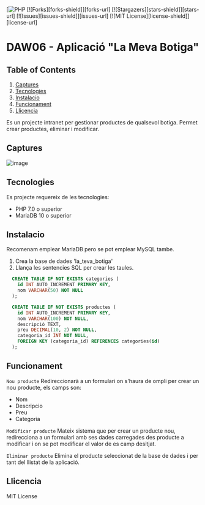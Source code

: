 [![PHP](https://img.shields.io/badge/php-7+-blue)
[![Forks][forks-shield]][forks-url]
[![Stargazers][stars-shield]][stars-url]
[![Issues][issues-shield]][issues-url]
[![MIT License][license-shield]][license-url]

# DAW06 - Aplicació "La Meva Botiga"

## Table of Contents
1. [Captures](#captures)
2. [Tecnologies](#tecnologies)
3. [Instalacio](#instalacio)
4. [Funcionament](#funcionament)
5. [Llicencia](#llicencia)

Es un projecte intranet per gestionar productes de qualsevol botiga. Permet crear productes, eliminar i modificar.

## Captures
![image](https://imgur.com/a/LFCh9ig)

## Tecnologies
Es projecte requereix de les tecnologies:
- PHP 7.0 o superior
- MariaDB 10 o superior

## Instalacio
Recomenam emplear MariaDB pero se pot emplear MySQL tambe.

1. Crea la base de dades 'la_teva_botiga'
2. Llança les sentencies SQL per crear les taules.
```sql
  CREATE TABLE IF NOT EXISTS categories (
    id INT AUTO_INCREMENT PRIMARY KEY,
    nom VARCHAR(50) NOT NULL
  );

  CREATE TABLE IF NOT EXISTS productes (
    id INT AUTO_INCREMENT PRIMARY KEY,
    nom VARCHAR(100) NOT NULL,
    descripció TEXT,
    preu DECIMAL(10, 2) NOT NULL,
    categoria_id INT NOT NULL,
    FOREIGN KEY (categoria_id) REFERENCES categories(id)
  );
```

## Funcionament
`Nou producte`
Redireccionarà a un formulari on s'haura de ompli per crear un nou producte, els camps son:
  - Nom
  - Descripcio
  - Preu
  - Categoria

`Modificar producte`
Mateix sistema que per crear un producte nou, redirecciona a un formulari amb ses dades carregades des producte a modificar i on se pot modificar el valor de es camp desitjat.

`Eliminar producte`
Elimina el producte seleccionat de la base de dades i per tant del llistat de la aplicació.

## Llicencia
MIT License
